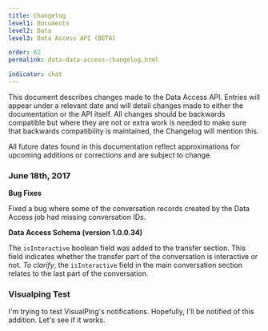 ```yaml
---
title: Changelog
level1: Documents
level2: Data
level3: Data Access API (BETA)

order: 62
permalink: data-data-access-changelog.html

indicator: chat
---
```


This document describes changes made to the Data Access API. Entries will appear under a relevant date and will detail changes made to either the documentation or the API itself. All changes should be backwards compatible but where they are not or extra work is needed to make sure that backwards compatibility is maintained, the Changelog   will mention this.

All future dates found in this documentation reflect approximations for upcoming additions or corrections and are subject to change.

### June 18th, 2017

**Bug Fixes**

Fixed a bug where some of the conversation records created by the Data Access job had missing conversation IDs.

**Data Access Schema (version 1.0.0.34)**  

The `isInteractive` boolean field was added to the transfer section. This field indicates whether the transfer part of the conversation is interactive or not. _To clarify_, the `isInteractive` field in the main conversation section relates to the last part of the conversation.

### Visualping Test

I'm trying to test VisualPing's notifications. Hopefully, I'll be notified of this addition. Let's see if it works.
